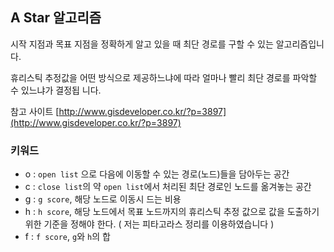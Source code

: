## A Star 알고리즘

시작 지점과 목표 지점을 정확하게 알고 있을 때 최단 경로를 구할 수 있는 알고리즘입니다.

휴리스틱 추정값을 어떤 방식으로 제공하느냐에 따라 얼마나 빨리 최단 경로를 파악할 수 있느냐가 결정됩
니다.

참고 사이트 [http://www.gisdeveloper.co.kr/?p=3897](http://www.gisdeveloper.co.kr/?p=3897)

### 키워드

- o : `open list` 으로 다음에 이동할 수 있는 경로(노드)들을 담아두는 공간
- c : `close list`의 약 `open list`에서 처리된 최단 경로인 노드를 옮겨놓는 공간
- g : `g score`, 해당 노드로 이동시 드는 비용
- h : `h score`, 해당 노드에서 목표 노드까지의 휴리스틱 추정 값으로 값을 도출하기 위한 기준을 정해야
  한다. ( 저는 피타고라스 정리를 이용하였습니다 )
- f : `f score`, `g`와 `h`의 합
